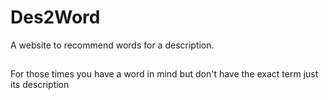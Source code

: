 # Des2Word
A website to recommend words for a description.

##
For those times you have a word in mind but don't have the exact term just its description
